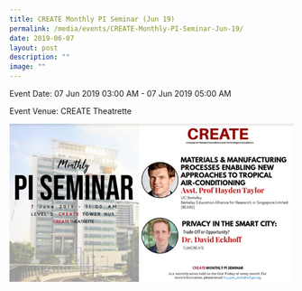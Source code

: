 ```yaml
---
title: CREATE Monthly PI Seminar (Jun 19)
permalink: /media/events/CREATE-Monthly-PI-Seminar-Jun-19/
date: 2019-06-07
layout: post
description: ""
image: ""
---
```

Event Date: 07 Jun 2019 03:00 AM - 07 Jun 2019 05:00 AM

Event Venue: CREATE Theatrette

![](/images/Events/June%202019.jpg)